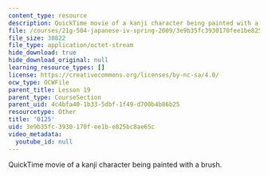 ```yaml
---
content_type: resource
description: QuickTime movie of a kanji character being painted with a brush.
file: /courses/21g-504-japanese-iv-spring-2009/3e9b35fc3930170fee1be825bc8ae65c_0125.mov
file_size: 30822
file_type: application/octet-stream
hide_download: true
hide_download_original: null
learning_resource_types: []
license: https://creativecommons.org/licenses/by-nc-sa/4.0/
ocw_type: OCWFile
parent_title: Lesson 19
parent_type: CourseSection
parent_uid: 4c4bfa40-1b33-5dbf-1f49-d700b4b86b25
resourcetype: Other
title: '0125'
uid: 3e9b35fc-3930-170f-ee1b-e825bc8ae65c
video_metadata:
  youtube_id: null
---
```

QuickTime movie of a kanji character being painted with a brush.